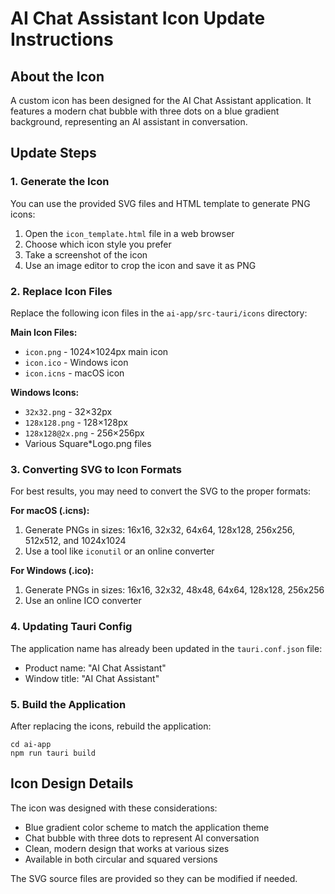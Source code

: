 # AI Chat Assistant Icon Update Instructions

## About the Icon
A custom icon has been designed for the AI Chat Assistant application. It features a modern chat bubble with three dots on a blue gradient background, representing an AI assistant in conversation.

## Update Steps

### 1. Generate the Icon
You can use the provided SVG files and HTML template to generate PNG icons:

1. Open the `icon_template.html` file in a web browser
2. Choose which icon style you prefer
3. Take a screenshot of the icon
4. Use an image editor to crop the icon and save it as PNG

### 2. Replace Icon Files
Replace the following icon files in the `ai-app/src-tauri/icons` directory:

**Main Icon Files:**
- `icon.png` - 1024×1024px main icon
- `icon.ico` - Windows icon
- `icon.icns` - macOS icon

**Windows Icons:**
- `32x32.png` - 32×32px
- `128x128.png` - 128×128px 
- `128x128@2x.png` - 256×256px
- Various Square*Logo.png files

### 3. Converting SVG to Icon Formats
For best results, you may need to convert the SVG to the proper formats:

**For macOS (.icns):**
1. Generate PNGs in sizes: 16x16, 32x32, 64x64, 128x128, 256x256, 512x512, and 1024x1024
2. Use a tool like `iconutil` or an online converter

**For Windows (.ico):**
1. Generate PNGs in sizes: 16x16, 32x32, 48x48, 64x64, 128x128, 256x256
2. Use an online ICO converter

### 4. Updating Tauri Config
The application name has already been updated in the `tauri.conf.json` file:
- Product name: "AI Chat Assistant"
- Window title: "AI Chat Assistant"

### 5. Build the Application
After replacing the icons, rebuild the application:
```
cd ai-app
npm run tauri build
```

## Icon Design Details
The icon was designed with these considerations:
- Blue gradient color scheme to match the application theme
- Chat bubble with three dots to represent AI conversation
- Clean, modern design that works at various sizes
- Available in both circular and squared versions

The SVG source files are provided so they can be modified if needed. 